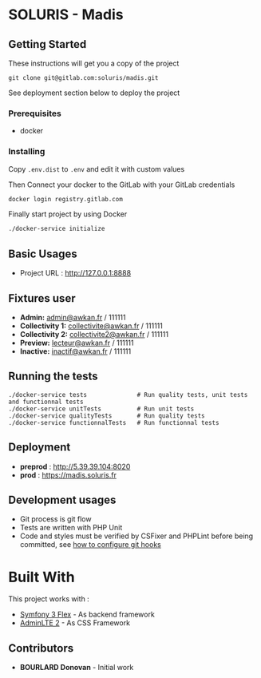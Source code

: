 # SOLURIS - Madis

## Getting Started
These instructions will get you a copy of the project
```
git clone git@gitlab.com:soluris/madis.git
```
See deployment section below to deploy the project

### Prerequisites
* docker

### Installing
Copy `.env.dist` to `.env` and edit it with custom values

Then Connect your docker to the GitLab with your GitLab credentials
```bash
docker login registry.gitlab.com
```

Finally start project by using Docker
```bash
./docker-service initialize
```

## Basic Usages

* Project URL : http://127.0.0.1:8888

## Fixtures user

- **Admin:** admin@awkan.fr / 111111 
- **Collectivity 1:** collectivite@awkan.fr / 111111 
- **Collectivity 2:** collectivite2@awkan.fr / 111111 
- **Preview:** lecteur@awkan.fr / 111111 
- **Inactive:** inactif@awkan.fr / 111111 

## Running the tests
```
./docker-service tests              # Run quality tests, unit tests and functionnal tests
./docker-service unitTests          # Run unit tests
./docker-service qualityTests       # Run quality tests
./docker-service functionnalTests   # Run functionnal tests
```

## Deployment
* __preprod__ : http://5.39.39.104:8020
* __prod__ : https://madis.soluris.fr

## Development usages
* Git process is git flow
* Tests are written with PHP Unit
* Code and styles must be verified by CSFixer and PHPLint before being committed, see [how to configure git hooks](.git-hooks/README.md)

# Built With
This project works with :
* [Symfony 3 Flex](http://symfony.com/doc/current/index.html) - As backend framework
* [AdminLTE 2](https://adminlte.io/) - As CSS Framework

## Contributors
* __BOURLARD Donovan__ - Initial work
